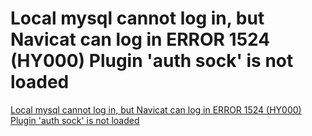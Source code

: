 # Local mysql cannot log in, but Navicat can log in ERROR 1524 (HY000) Plugin 'auth sock' is not loaded
[Local mysql cannot log in, but Navicat can log in ERROR 1524 (HY000) Plugin 'auth sock' is not loaded](https://aiwithcloud.com/2022/09/19/local_mysql_cannot_log_in_but_navicat_can_log_in_error_1524_hy000_plugin_auth_sock_is_not_loaded/)